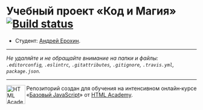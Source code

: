 # Учебный проект «Код и Магия» [![Build status][travis-image]][travis-url]

* Студент: [Андрей Ерохин](https://up.htmlacademy.ru/javascript/11/user/189337).

---

_Не удаляйте и не обращайте внимание на папки и файлы:_<br>
_`.editorconfig`, `.eslintrc`, `.gitattributes`, `.gitignore`, `.travis.yml`, `package.json`._

---

<a href="https://htmlacademy.ru/intensive/javascript"><img align="left" width="50" height="50" title="HTML Academy" src="https://up.htmlacademy.ru/static/img/intensive/javascript/logo-for-github.svg"></a>

Репозиторий создан для обучения на интенсивном онлайн‑курсе «[Базовый JavaScript](https://htmlacademy.ru/intensive/javascript)» от [HTML Academy](https://htmlacademy.ru).

[travis-image]: https://travis-ci.org/htmlacademy-javascript/189337-code-and-magick.svg?branch=master
[travis-url]: https://travis-ci.org/htmlacademy-javascript/189337-code-and-magick
